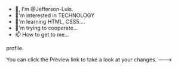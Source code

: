 - 👋, I'm @Jefferson-Luis.
- 👀'm interested in TECHNOLOGY
- 🌱'm learning HTML, CSS5....
- 💞️'m trying to cooperate...
- 📫 How to get to me...

<!--- Jefferson-Luis/Jefferson-Luis is a special repository of ✨ ✨ because your README.md (this file) appears on your GitHub ---> profile.
You can click the Preview link to take a look at your changes.
--->
